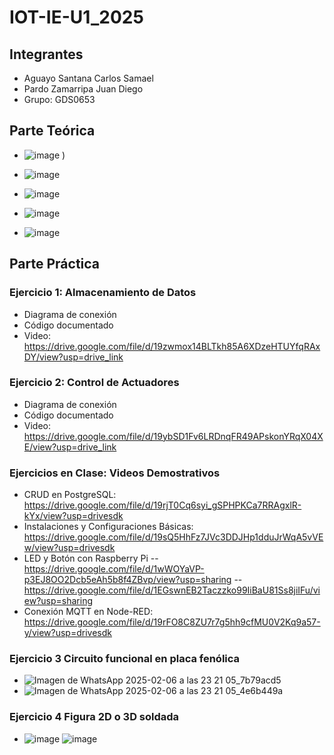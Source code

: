 # IOT-IE-U1_2025
## Integrantes
- Aguayo Santana Carlos Samael
- Pardo Zamarripa Juan Diego 
- Grupo: GDS0653

## Parte Teórica
- ![image](https://github.com/user-attachments/assets/f6779de8-397a-4480-b841-f43485ce11c3)
)
- ![image](https://github.com/user-attachments/assets/ab6f2220-aff6-49cc-aae5-a2dc6897296f)

- ![image](https://github.com/user-attachments/assets/29cde6d5-45be-43c4-a193-2486ce107167)

- ![image](https://github.com/user-attachments/assets/3a13a03d-17f7-4781-9261-269b8f452ba8)

- ![image](https://github.com/user-attachments/assets/52554bb4-fac2-40c7-b772-14dd6f4336d3)





## Parte Práctica
### Ejercicio 1: Almacenamiento de Datos
- Diagrama de conexión
- Código documentado
- Video: https://drive.google.com/file/d/19zwmox14BLTkh85A6XDzeHTUYfqRAxDY/view?usp=drive_link
### Ejercicio 2: Control de Actuadores
- Diagrama de conexión
- Código documentado
- Video: https://drive.google.com/file/d/19ybSD1Fv6LRDnqFR49APskonYRqX04XE/view?usp=drive_link
### Ejercicios en Clase: Videos Demostrativos
- CRUD en PostgreSQL: https://drive.google.com/file/d/19rjT0Cq6syi_gSPHPKCa7RRAgxlR-kYx/view?usp=drivesdk
- Instalaciones y Configuraciones Básicas: https://drive.google.com/file/d/19sQ5HhFz7JVc3DDJHp1dduJrWqA5vVEw/view?usp=drivesdk
- LED y Botón con Raspberry Pi
  -- https://drive.google.com/file/d/1wWOYaVP-p3EJ8OO2Dcb5eAh5b8f4ZBvp/view?usp=sharing
  -- https://drive.google.com/file/d/1EGswnEB2Taczzko99IiBaU81Ss8jiIFu/view?usp=sharing
- Conexión MQTT en Node-RED: https://drive.google.com/file/d/19rFO8C8ZU7r7g5hh9cfMU0V2Kq9a57-y/view?usp=drivesdk
### Ejercicio 3 Circuito funcional en placa fenólica
- ![Imagen de WhatsApp 2025-02-06 a las 23 21 05_7b79acd5](https://github.com/user-attachments/assets/e39893eb-1b16-48f4-aea5-75abcbe280e8)
- ![Imagen de WhatsApp 2025-02-06 a las 23 21 05_4e6b449a](https://github.com/user-attachments/assets/27b331a7-88f8-49d1-bb3d-906cbb8f4d8b)

### Ejercicio 4 Figura 2D o 3D soldada
- ![image](https://github.com/user-attachments/assets/85b8fe57-2f07-441d-9fca-48a5c2a7b087)
![image](https://github.com/user-attachments/assets/d3dcd959-f499-4474-b266-be3c614065de)

## 
